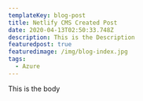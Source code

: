 ```yaml
---
templateKey: blog-post
title: Netlify CMS Created Post
date: 2020-04-13T02:50:33.748Z
description: This is the Description
featuredpost: true
featuredimage: /img/blog-index.jpg
tags:
  - Azure
---
```

This is the body